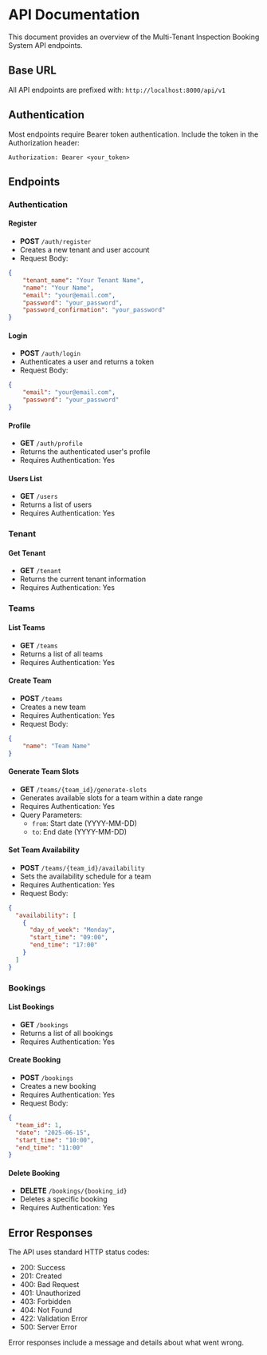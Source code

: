 # API Documentation

This document provides an overview of the Multi-Tenant Inspection Booking System API endpoints.

## Base URL

All API endpoints are prefixed with: `http://localhost:8000/api/v1`

## Authentication

Most endpoints require Bearer token authentication. Include the token in the Authorization header:
```
Authorization: Bearer <your_token>
```

## Endpoints

### Authentication

#### Register
- **POST** `/auth/register`
- Creates a new tenant and user account
- Request Body:
```json
{
    "tenant_name": "Your Tenant Name",
    "name": "Your Name",
    "email": "your@email.com",
    "password": "your_password",
    "password_confirmation": "your_password"
}
```

#### Login
- **POST** `/auth/login`
- Authenticates a user and returns a token
- Request Body:
```json
{
    "email": "your@email.com",
    "password": "your_password"
}
```

#### Profile
- **GET** `/auth/profile`
- Returns the authenticated user's profile
- Requires Authentication: Yes

#### Users List
- **GET** `/users`
- Returns a list of users
- Requires Authentication: Yes

### Tenant

#### Get Tenant
- **GET** `/tenant`
- Returns the current tenant information
- Requires Authentication: Yes

### Teams

#### List Teams
- **GET** `/teams`
- Returns a list of all teams
- Requires Authentication: Yes

#### Create Team
- **POST** `/teams`
- Creates a new team
- Requires Authentication: Yes
- Request Body:
```json
{
    "name": "Team Name"
}
```

#### Generate Team Slots
- **GET** `/teams/{team_id}/generate-slots`
- Generates available slots for a team within a date range
- Requires Authentication: Yes
- Query Parameters:
  - `from`: Start date (YYYY-MM-DD)
  - `to`: End date (YYYY-MM-DD)

#### Set Team Availability
- **POST** `/teams/{team_id}/availability`
- Sets the availability schedule for a team
- Requires Authentication: Yes
- Request Body:
```json
{
  "availability": [
    {
      "day_of_week": "Monday",
      "start_time": "09:00",
      "end_time": "17:00"
    }
  ]
}
```

### Bookings

#### List Bookings
- **GET** `/bookings`
- Returns a list of all bookings
- Requires Authentication: Yes

#### Create Booking
- **POST** `/bookings`
- Creates a new booking
- Requires Authentication: Yes
- Request Body:
```json
{
  "team_id": 1,
  "date": "2025-06-15",
  "start_time": "10:00",
  "end_time": "11:00"
}
```

#### Delete Booking
- **DELETE** `/bookings/{booking_id}`
- Deletes a specific booking
- Requires Authentication: Yes

## Error Responses

The API uses standard HTTP status codes:
- 200: Success
- 201: Created
- 400: Bad Request
- 401: Unauthorized
- 403: Forbidden
- 404: Not Found
- 422: Validation Error
- 500: Server Error

Error responses include a message and details about what went wrong. 